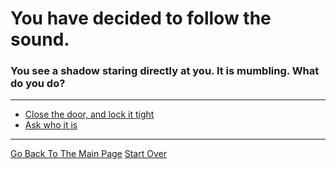 # You have decided to follow the sound.
### You see a shadow staring directly at you. It is mumbling. What do you do?

---

* [Close the door, and lock it tight](../pick-lock/question.md)
* [Ask who it is](../pick-lock/question.md)

---

[Go Back To The Main Page](../README.md)
[Start Over](../start-question/start.md)